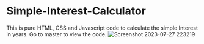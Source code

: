 # Simple-Interest-Calculator
This is pure HTML, CSS and Javascript code to calculate the simple Interest in years. 
Go to master to view the code.
![Screenshot 2023-07-27 223219](https://github.com/sandesh-dot/Simple-Interest-Calculator/assets/85009474/0d5794a2-18f3-4c57-a201-99ea1ae5f5b2)
